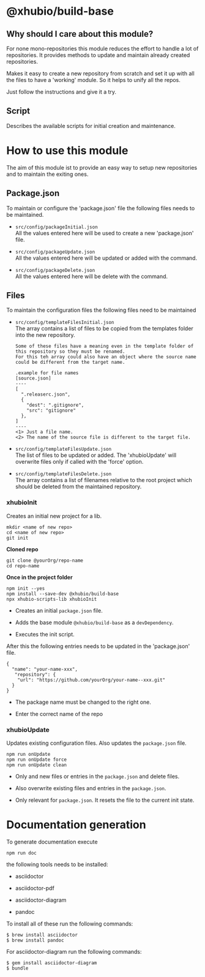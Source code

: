 # @xhubio/build-base

## Why should I care about this module?

For none mono-repositories this module reduces the effort to handle a
lot of repositories. It provides methods to update and maintain already
created repositories.

Makes it easy to create a new repository from scratch and set it up with
all the files to have a 'working' module. So it helps to unify all the
repos.

Just follow the instructions and give it a try.

## Script

Describes the available scripts for initial creation and maintenance.

# How to use this module

The aim of this module ist to provide an easy way to setup new
repositories and to maintain the exiting ones.

## Package.json

To maintain or configure the 'package.json' file the following files
needs to be maintained.

-   `src/config/packageInitial.json`  
    All the values entered here will be used to create a new
    'package.json' file.

-   `src/config/packageUpdate.json`  
    All the values entered here will be updated or added with the
    command.

-   `src/config/packageDelete.json`  
    All the values entered here will be delete with the command.

## Files

To maintain the configuration files the following files need to be
maintained

-   `src/config/templateFilesInitial.json`  
    The array contains a list of files to be copied from the templates
    folder into the new repository.

        Some of these files have a meaning even in the template folder of this repository so they must be renamed.
        For this teh array could also have an object where the source name could be different from the target name.

        .example for file names
        [source.json]
        ----
        [
          ".releaserc.json",         
          {                          
            "dest": ".gitignore",
            "src": "gitignore"
          },
        ]
        ----
        <1> Just a file name.
        <2> The name of the source file is different to the target file.

-   `src/config/templateFilesUpdate.json`  
    The list of files to be updated or added. The 'xhubioUpdate' will
    overwrite files only if called with the 'force' option.

-   `src/config/templateFilesDelete.json`  
    The array contains a list of filenames relative to the root project
    which should be deleted from the maintained repository.

### xhubioInit

Creates an initial new project for a lib.

    mkdir <name of new repo>
    cd <name of new repo>
    git init

**Cloned repo**

    git clone @yourOrg/repo-name
    cd repo-name

**Once in the project folder**

    npm init --yes                                  
    npm install --save-dev @xhubio/build-base  
    npx xhubio-scripts-lib xhubioInit                       

-   Creates an initial `package.json` file.

-   Adds the base module `@xhubio/build-base` as a `devDependency`.

-   Executes the init script.

After this the following entries needs to be updated in the
'package.json' file.

    {
      "name": "your-name-xxx",                                   
       "repository": {
        "url": "https://github.com/yourOrg/your-name--xxx.git"   
      }
    }

-   The package name must be changed to the right one.

-   Enter the correct name of the repo

### xhubioUpdate

Updates existing configuration files. Also updates the `package.json`
file.

    npm run onUpdate       
    npm run onUpdate force 
    npm run onUpdate clean 

-   Only and new files or entries in the `package.json` and delete
    files.

-   Also overwrite existing files and entries in the `package.json`.

-   Only relevant for `package.json`. It resets the file to the current
    init state.

# Documentation generation

To generate documentation execute

    npm run doc

the following tools needs to be installed:

-   asciidoctor

-   asciidoctor-pdf

-   asciidoctor-diagram

-   pandoc

To install all of these run the following commands:

    $ brew install asciidoctor
    $ brew install pandoc

For asciidoctor-diagram run the following commands:

    $ gem install asciidoctor-diagram
    $ bundle
